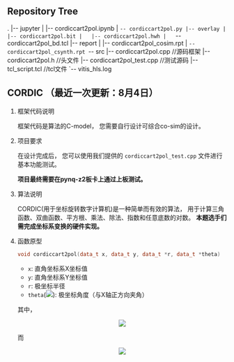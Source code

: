 ## Repository Tree
.
|-- jupyter
|   |-- cordiccart2pol.ipynb
|   `-- cordiccart2pol.py
|-- overlay
|   |-- cordiccart2pol.bit
|   |-- cordiccart2pol.hwh
|   `-- cordiccart2pol_bd.tcl
|-- report
|   |-- cordiccart2pol_cosim.rpt
|   `-- cordiccart2pol_csynth.rpt
`-- src
    |-- cordiccart2pol.cpp   //源码框架
    |-- cordiccart2pol.h   //头文件
    |-- cordiccart2pol_test.cpp   //测试源码
    |-- tcl_script.tcl      //tcl文件
    `-- vitis_hls.log


## CORDIC （最近一次更新：8月4日）

1. 框架代码说明

    框架代码是算法的C-model，
    您需要自行设计可综合co-sim的设计。  

2. 项目要求
 
    在设计完成后，
    您可以使用我们提供的 `cordiccart2pol_test.cpp` 文件进行基本功能测试。
    
    **项目最终需要在pynq-z2板卡上通过上板测试。**

3. 算法说明

    CORDIC(用于坐标旋转数字计算机)是一种简单而有效的算法，
    用于计算三角函数、双曲函数、平方根、乘法、除法、指数和任意底数的对数。
    **本题选手们需完成坐标系变换的硬件实现。**

4. 函数原型

    ```c++
    void cordiccart2pol(data_t x, data_t y, data_t *r, data_t *theta)
    ```

    - `x`: 直角坐标系X坐标值
    - `y`: 直角坐标系Y坐标值
    - `r`: 极坐标半径
    - `theta`(![](https://render.githubusercontent.com/render/math?math=\theta)): 极坐标角度（与X轴正方向夹角）

    其中，
    <div align="center">
    <img src="https://render.githubusercontent.com/render/math?math=\huge%20r=\sqrt{x^2%2By^2}">
    </div>

    而

    <div align="center">
    <img src="https://render.githubusercontent.com/render/math?math=\huge%20\theta=\arctan{\frac{y}{x}}">
    </div>
